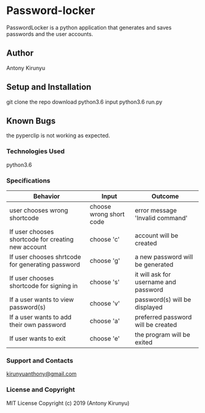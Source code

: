 
# Password-locker
PasswordLocker is a python application that generates and saves passwords and the user accounts.

## Author
Antony Kirunyu

## Setup and Installation
git clone the repo
download python3.6
input python3.6 run.py

## Known Bugs
the pyperclip is not working as expected.

### Technologies Used
python3.6

### Specifications
|Behavior	   |Input	  |Outcome|
|------------|---------|-----------|
|user chooses wrong shortcode| choose wrong short code|	error message 'Invalid command'|
|If user chooses shortcode for creating new account|	choose 'c'|	account will be created|
|If user chooses shrtcode for generating password|	choose 'g'|	a new password will be generated|
|If user chooses shortcode for signing in| choose 's'|	it will ask for username and password|
|If a user wants to view password(s)|  choose 'v'|  password(s) will be displayed|
|If a user wants to add their own password| choose 'a'|  preferred password will be created|
|If user wants to exit|	choose 'e'|	the program will be exited|

### Support and Contacts
kirunyuanthony@gmail.com

### License and Copyright
MIT License
Copyright (c) 2019 (Antony Kirunyu)
